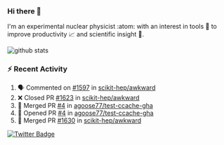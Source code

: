 ### Hi there 👋 

I'm an experimental nuclear physicist :atom: with an interest in tools :wrench: to improve productivity :chart_with_upwards_trend: and scientific insight :telescope:.

![github stats](https://github-readme-stats.vercel.app/api?username=agoose77&show_icons=true&hide_rank=true&hide_title=true&bg_color=30,e76445,904e95&text_color=efe3ec&icon_color=efe3ec)
<!--
**agoose77/agoose77** is a ✨ _special_ ✨ repository because its `README.md` (this file) appears on your GitHub profile.

Here are some ideas to get you started:

- 🔭 I’m currently working on ...
- 🌱 I’m currently learning ...
- 👯 I’m looking to collaborate on ...
- 🤔 I’m looking for help with ...
- 💬 Ask me about ...
- 📫 How to reach me: ...
- 😄 Pronouns: ...
- ⚡ Fun fact: ...
-->

### :zap: Recent Activity
<!--START_SECTION:activity-->
1. 🗣 Commented on [#1597](https://github.com/scikit-hep/awkward/issues/1597) in [scikit-hep/awkward](https://github.com/scikit-hep/awkward)
2. ❌ Closed PR [#1623](https://github.com/scikit-hep/awkward/pull/1623) in [scikit-hep/awkward](https://github.com/scikit-hep/awkward)
3. 🎉 Merged PR [#4](https://github.com/agoose77/test-ccache-gha/pull/4) in [agoose77/test-ccache-gha](https://github.com/agoose77/test-ccache-gha)
4. 💪 Opened PR [#4](https://github.com/agoose77/test-ccache-gha/pull/4) in [agoose77/test-ccache-gha](https://github.com/agoose77/test-ccache-gha)
5. 🎉 Merged PR [#1630](https://github.com/scikit-hep/awkward/pull/1630) in [scikit-hep/awkward](https://github.com/scikit-hep/awkward)
<!--END_SECTION:activity-->


[![Twitter Badge](https://img.shields.io/twitter/follow/agoose77?style=flat-square&logo=Twitter&logoColor=white&color=cornflowerblue)](https://twitter.com/agoose77)
